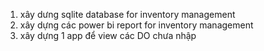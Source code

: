 1. xây dưng sqlite database for inventory management
2. xây dựng các power bi report for inventory management
3. xây dựng 1 app để view các DO chưa nhập 
